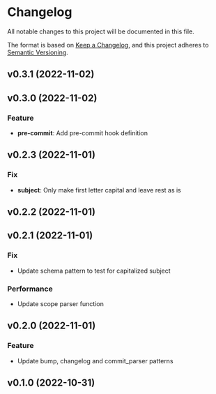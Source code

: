 # Changelog

All notable changes to this project will be documented in this file.

The format is based on [Keep a Changelog](https://keepachangelog.com/en/1.0.0/), and this project adheres to [Semantic Versioning](https://semver.org/spec/v2.0.0.html).


## v0.3.1 (2022-11-02)

## v0.3.0 (2022-11-02)

### Feature

- **pre-commit**: Add pre-commit hook definition

## v0.2.3 (2022-11-01)

### Fix

- **subject**: Only make first letter capital and leave rest as is

## v0.2.2 (2022-11-01)

## v0.2.1 (2022-11-01)

### Fix

- Update schema pattern to test for capitalized subject

### Performance

- Update scope parser function

## v0.2.0 (2022-11-01)

### Feature

- Update bump, changelog and commit_parser patterns

## v0.1.0 (2022-10-31)
